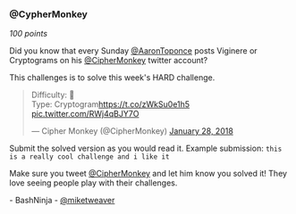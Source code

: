 ### @CypherMonkey
*100 points*

Did you know that every Sunday [@AaronToponce](https://twitter.com/AaronToponce) posts Viginere or Cryptograms on his [@CipherMonkey](https://twitter.com/CipherMonkey) twitter account?

This challenges is to solve this week's HARD challenge.
<blockquote class="twitter-tweet" data-conversation="none" data-lang="en"><p lang="en" dir="ltr">Difficulty: 🦍<br>Type: Cryptogram<a href="https://t.co/zWkSu0e1h5">https://t.co/zWkSu0e1h5</a> <a href="https://t.co/RWj4qBJY7O">pic.twitter.com/RWj4qBJY7O</a></p>&mdash; Cipher Monkey (@CipherMonkey) <a href="https://twitter.com/CipherMonkey/status/957748981546721281?ref_src=twsrc%5Etfw">January 28, 2018</a></blockquote>
<script async src="https://platform.twitter.com/widgets.js" charset="utf-8"></script>

Submit the solved version as you would read it.
Example submission: 
`this is a really cool challenge and i like it`

Make sure you tweet [@CipherMonkey](https://twitter.com/CipherMonkey) and let him know you solved it! They love seeing people play with their challenges.

\- BashNinja - [@miketweaver](https://twitter.com/miketweaver)

